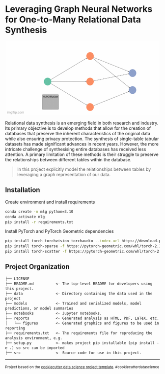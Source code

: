 Leveraging Graph Neural Networks for One-to-Many
Relational Data Synthesis
==============================
<p align="center">
  <img src="images/pipeline.gif" />
</p>

Relational data synthesis is an emerging field in both research and industry. Its primary objective is
to develop methods that allow for the creation of databases that preserve the inherent characteristics
of the original data while also ensuring privacy protection. The synthesis of single-table tabular
datasets has made significant advances in recent years. However, the more intricate challenge of
synthesising entire databases has received less attention. A primary limitation of these methods is
their struggle to preserve the relationships between different tables within the database.

>In this project explicitly model the relationships between tables by leveraging a graph representation of our data.

Installation
------------
Create environment and install requirements
```bash
conda create -n mlg python=3.10
conda activate mlg
pip install -r requirements.txt
```
Install PyTorch and PyTorch Geometric dependencies

```bash
pip install torch torchvision torchaudio --index-url https://download.pytorch.org/whl/cu121 
pip install torch-sparse -f https://pytorch-geometric.com/whl/torch-2.1.0+cu121.html
pip install torch-scatter -f https://pytorch-geometric.com/whl/torch-2.1.0+cu121.html
```

Project Organization
------------

    ├── LICENSE
    ├── README.md          <- The top-level README for developers using this project.
    ├── data               <- Directory containing the data used in the project
    ├── models             <- Trained and serialized models, model predictions, or model summaries
    ├── notebooks          <- Jupyter notebooks.
    ├── reports            <- Generated analysis as HTML, PDF, LaTeX, etc.
    │   └── figures        <- Generated graphics and figures to be used in reporting
    ├── requirements.txt   <- The requirements file for reproducing the analysis environment, e.g.
    ├── setup.py           <- makes project pip installable (pip install -e .) so src can be imported
    ├── src                <- Source code for use in this project.
<!--     
│   ├── __init__.py    <- Makes src a Python module
    │   │
    │   ├── data           <- Scripts to download or generate data
    │   │   └── make_dataset.py
    │   │
    │   ├── features       <- Scripts to turn raw data into features for modeling
    │   │   └── build_features.py
    │   │
    │   ├── models         <- Scripts to train models and then use trained models to make
    │   │   │                 predictions
    │   │   ├── predict_model.py
    │   │   └── train_model.py
    │   │
    │   └── visualization  <- Scripts to create exploratory and results oriented visualizations
    │       └── visualize.py
    │
    └── tox.ini            <- tox file with settings for running tox; see tox.readthedocs.io -->


--------

<p><small>Project based on the <a target="_blank" href="https://drivendata.github.io/cookiecutter-data-science/">cookiecutter data science project template</a>. #cookiecutterdatascience</small></p>
